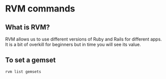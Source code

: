 # RVM commands

## What is RVM?

RVM allows us to use different versions of Ruby and Rails for different apps. It is a bit of overkill for beginners but in time you will see its value.

## To set a gemset

```
rvm list gemsets
```
